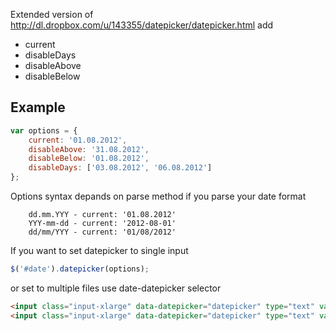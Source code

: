 Extended version of 
http://dl.dropbox.com/u/143355/datepicker/datepicker.html 
add 
- current
- disableDays
- disableAbove
- disableBelow

## Example ##

```javascript
var options = {
    current: '01.08.2012',
    disableAbove: '31.08.2012',
    disableBelow: '01.08.2012',
    disableDays: ['03.08.2012', '06.08.2012']
}; 
```
Options syntax depands on parse method if you parse your date format
```
    dd.mm.YYY - current: '01.08.2012'
    YYY-mm-dd - current: '2012-08-01'
    dd/mm/YYY - current: '01/08/2012'
```
If you want to set datepicker to single input
```javascript
$('#date').datepicker(options);
```
or set to multiple files use date-datepicker selector
```html
<input class="input-xlarge" data-datepicker="datepicker" type="text" value="" />
<input class="input-xlarge" data-datepicker="datepicker" type="text" value="12.03.2012" />
```
